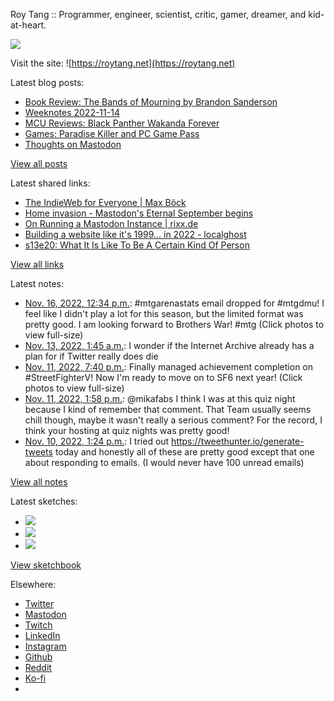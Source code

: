 Roy Tang :: Programmer, engineer, scientist, critic, gamer, dreamer, and kid-at-heart.

![](https://roytang.net/static/img/profile.jpg)

Visit the site: ![https://roytang.net](https://roytang.net)

Latest blog posts:

- [Book Review: The Bands of Mourning by Brandon Sanderson](https://roytang.net/2022/11/bands-of-mourning/)
- [Weeknotes 2022-11-14](https://roytang.net/2022/11/weeknotes-11-14/)
- [MCU Reviews: Black Panther Wakanda Forever](https://roytang.net/2022/11/wakanda-forever/)
- [Games: Paradise Killer and PC Game Pass](https://roytang.net/2022/11/paradise-killer/)
- [Thoughts on Mastodon](https://roytang.net/2022/11/mastodon/)

[View all posts](https://roytang.net/blog)

Latest shared links:

- [The IndieWeb for Everyone | Max Böck](https://roytang.net/2022/11/3add50663822a558f0f50254d47797ef/)
- [Home invasion - Mastodon&#x27;s Eternal September begins](https://roytang.net/2022/11/da495457158f4d8cbe2af62dde01c082/)
- [On Running a Mastodon Instance | rixx.de](https://roytang.net/2022/11/477b7ba06c4f9d068d643836ce9b99f9/)
- [Building a website like it&#x27;s 1999... in 2022 - localghost](https://roytang.net/2022/11/dc4c895966e1e7ecd36105672ea16fee/)
- [s13e20: What It Is Like To Be A Certain Kind Of Person](https://roytang.net/2022/11/c266f32d3824e71f919217624bba7226/)

[View all links](https://roytang.net/links)

Latest notes:

- [Nov. 16, 2022, 12:34 p.m.](https://roytang.net/2022/11/1592737800688140290/): #mtgarenastats email dropped for #mtgdmu! I feel like I didn&#x27;t play a lot for this season, but the limited format was pretty good. I am looking forward to Brothers War! #mtg (Click photos to view full-size)
- [Nov. 13, 2022, 1:45 a.m.](https://roytang.net/2022/11/68e5fb075549e229558962afdd9bb363/): I wonder if the Internet Archive already has a plan for if Twitter really does die
- [Nov. 11, 2022, 7:40 p.m.](https://roytang.net/2022/11/1591033088699961344/): Finally managed achievement completion on #StreetFighterV! Now I&#x27;m ready to move on to SF6 next year! (Click photos to view full-size)
- [Nov. 11, 2022, 1:58 p.m.](https://roytang.net/2022/11/1590946971715792896/): @mikafabs I think I was at this quiz night because I kind of remember that comment. That Team usually seems chill though, maybe it wasn&#x27;t really a serious comment? For the record, I think your hosting at quiz nights was pretty good!
- [Nov. 10, 2022, 1:24 p.m.](https://roytang.net/2022/11/dada1d361d46749900f410659fb33368/): I tried out https://tweethunter.io/generate-tweets today and honestly all of these are pretty good except that one about responding to emails. (I would never have 100 unread emails)

[View all notes](https://roytang.net/notes)

Latest sketches:


- ![](https://roytang.net/media/cache/f5/83/f583e6f8cabb768e013c3292f03b5274.jpg)
- ![](https://roytang.net/media/cache/dc/31/dc31bec42193147458f2e50c9a7fe4ac.jpg)
- ![](https://roytang.net/media/cache/73/2b/732bd4c80057609c59932ce77d753675.jpg)

[View sketchbook](https://roytang.net/albums/sketchbook)


Elsewhere:

- [Twitter](https://twitter.com/roytang)
- [Mastodon](https://indieweb.social/@roytang)
- [Twitch](https://twitch.tv/twitchyroy)
- [LinkedIn](https://www.linkedin.com/in/roytang)
- [Instagram](https://instagram.com/roytang0400)
- [Github](https://github.com/roytang)
- [Reddit](https://reddit.com/u/hungryroy)
- [Ko-fi](https://ko-fi.com/roytang)
- [](mailto:hello@roytang.net)